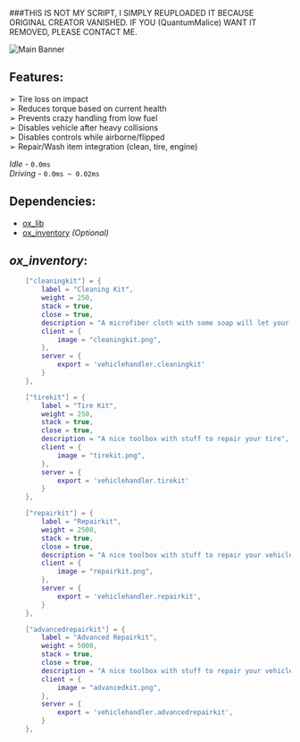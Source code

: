 ###THIS IS NOT MY SCRIPT, I SIMPLY REUPLOADED IT BECAUSE ORIGINAL CREATOR VANISHED. IF YOU (QuantumMalice) WANT IT REMOVED, PLEASE CONTACT ME.


![Main Banner](https://cdn.discordapp.com/attachments/688864735646580762/1178975479861104710/QM-main_2.png?ex=660286fa&is=65f011fa&hm=6d357d39e8c7158dd96c57f1256a02d68ecabf201c87d4160eb1b79d9fb30fd4&)

## __Features:__
➢ Tire loss on impact <br>
➢ Reduces torque based on current health <br>
➢ Prevents crazy handling from low fuel <br>
➢ Disables vehicle after heavy collisions <br>
➢ Disables controls while airborne/flipped <br>
➢ Repair/Wash item integration (clean, tire, engine) <br>

*Idle -* `0.0ms` <br>
*Driving -* `0.0ms ~ 0.02ms` <br>

## __Dependencies:__
* [ox_lib](https://github.com/overextended/ox_lib)
* [ox_inventory](https://github.com/overextended/ox_inventory) *(Optional)*

## ***ox_inventory***:
```lua
    ["cleaningkit"] = {
        label = "Cleaning Kit",
        weight = 250,
        stack = true,
        close = true,
        description = "A microfiber cloth with some soap will let your car sparkle again!",
        client = {
            image = "cleaningkit.png",
        },
        server = {
            export = 'vehiclehandler.cleaningkit'
        }
    },

    ["tirekit"] = {
        label = "Tire Kit",
        weight = 250,
        stack = true,
        close = true,
        description = "A nice toolbox with stuff to repair your tire",
        client = {
            image = "tirekit.png",
        },
        server = {
            export = 'vehiclehandler.tirekit'
        }
    },

    ["repairkit"] = {
        label = "Repairkit",
        weight = 2500,
        stack = true,
        close = true,
        description = "A nice toolbox with stuff to repair your vehicle",
        client = {
            image = "repairkit.png",
        },
        server = {
            export = 'vehiclehandler.repairkit',
        }
    },

    ["advancedrepairkit"] = {
        label = "Advanced Repairkit",
        weight = 5000,
        stack = true,
        close = true,
        description = "A nice toolbox with stuff to repair your vehicle",
        client = {
            image = "advancedkit.png",
        },
        server = {
            export = 'vehiclehandler.advancedrepairkit',
        }
    },
```
